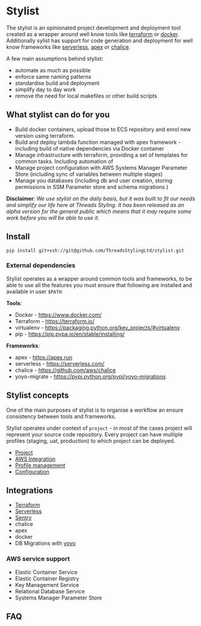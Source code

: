 # Stylist
The stylist is an opinionated project development and deployment tool created as a wrapper around well know tools like [terraform](https://terraform.io) or [docker](https://www.docker.com/). Additionally sylist has support for code generation and deployment for well know frameworks like [serverless](https://serverless.com), [apex](https://apex.run) or [chalice](https://github.com/aws/chalice). 

A few main assumptions behind stylist:
- automate as much as possible 
- enforce same naming patterns 
- standardise build and deployment 
- simplify day to day work
- remove the need for local makefiles or other build scripts

## What stylist can do for you
- Build docker containers, upload those to ECS repository and enrol new version using terraform.
- Build and deploy lambda function managed with apex framework - including build of native dependencies via Docker container
- Manage infrastructure with terraform, providing a set of templates for common tasks. Including automation of 
- Manage project configuration with AWS Systems Manager Parameter Store (including sync of variables between multiple stages)
- Manage you databases (including db and user creation, storing permissions in SSM Parameter store and schema migrations ) 

**Disclaimer**: *We use stylist on the daily basis, but it was built to fit our needs and simplify our life here at 
Threads Styling. It has been released as an alpha version for the general public which means that it may require some 
work before you will be able to use it.*

## Install
```
pip install git+ssh://git@github.com/ThreadsStylingLtd/stylist.git
```

### External dependencies
Stylist operates as a wrapper around common tools and frameworks, to be able to use all the features you must 
ensure that following are installed and available in user `$PATH`:

**Tools**:
- Docker - https://www.docker.com/
- Terraform - https://terraform.io/
- virtualenv - https://packaging.python.org/key_projects/#virtualenv
- pip - https://pip.pypa.io/en/stable/installing/

**Frameworks**:
- apex - https://apex.run
- serverless - https://serverless.com/
- chalice - https://github.com/aws/chalice
- yoyo-migrate - https://pypi.python.org/pypi/yoyo-migrations

## Stylist concepts 

One of the main purposes of stylist is to organise a workflow an ensure consistency between tools and frameworks. 

Stylist operates under context of `project` - in most of the cases project will represent your source code repository. 
Every project can have multiple profiles (staging, uat, production) to which project can be deployed.

- [Project](docs/project.md)
- [AWS Integration](docs/aws.md)
- [Profile management](docs/profiles.md)
- [Configuration](docs/config.md)

## Integrations
- [Terraform](docs/terraform.md)
- [Serverless](docs/serverless.md)
- [Sentry](docs/sentry.md)
- chalice
- apex
- docker
- DB Migrations with [yoyo](https://bitbucket.org/ollyc/yoyo)

### AWS service support 
- Elastic Container Service
- Elastic Container Registry
- Key Management Service
- Relational Database Service
- Systems Manager Parameter Store

## FAQ
